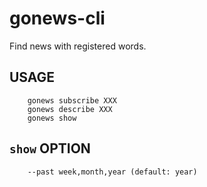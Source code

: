 # gonews-cli
Find news with registered words.

## USAGE

        gonews subscribe XXX
        gonews describe XXX
        gonews show

## `show` OPTION

        --past week,month,year (default: year)
